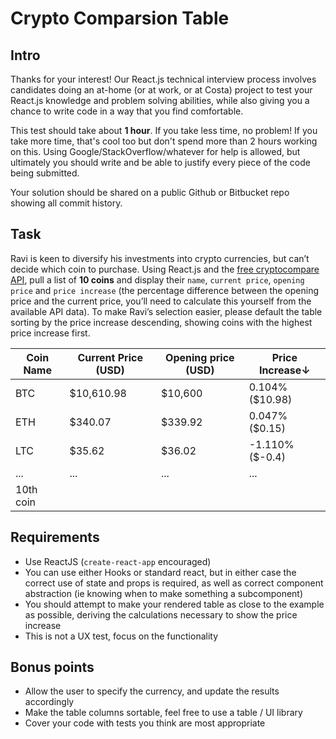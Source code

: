 # Crypto Comparsion Table
## Intro

Thanks for your interest! Our React.js technical interview process involves candidates doing an at-home (or at work, or at Costa) project to test your React.js knowledge and problem solving abilities, while also giving you a chance to write code in a way that you find comfortable.

This test should take about **1 hour**. If you take less time, no problem! If you take more time, that's cool too but don't spend more than 2 hours working on this. Using Google/StackOverflow/whatever for help is allowed, but ultimately you should write and be able to justify every piece of the code being submitted.

Your solution should be shared on a public Github or Bitbucket repo showing all commit history.

## Task
Ravi is keen to diversify his investments into crypto currencies, but can’t decide which coin to purchase. Using React.js and the [free cryptocompare API](https://min-api.cryptocompare.com/documentation), pull a list of **10 coins** and display their `name`, `current price`, `opening price` and `price increase` (the percentage difference between the opening price and the current price, you’ll need to calculate this yourself from the available API data). To make Ravi’s selection easier, please default the table sorting by the price increase descending, showing coins with the highest price increase first. 

| Coin Name | Current Price (USD) | Opening price (USD) | Price Increase↓ |
|-----------|---------------------|---------------------|-----------------|
| BTC       | $10,610.98          | $10,600             | 0.104% ($10.98) |
| ETH       | $340.07             | $339.92             | 0.047% ($0.15)  |
| LTC       | $35.62              | $36.02              | -1.110% ($-0.4) |
| ...       | ...                 | ...                 | ...             |
| 10th coin |                     |                     |                 |


## Requirements
- Use ReactJS (`create-react-app` encouraged)
- You can use either Hooks or standard react, but in either case the correct use of state and props is required, as well as correct component abstraction (ie knowing when to make something a subcomponent)
- You should attempt to make your rendered table as close to the example as possible, deriving the calculations necessary to show the price increase
- This is not a UX test, focus on the functionality

## Bonus points
- Allow the user to specify the currency, and update the results accordingly
- Make the table columns sortable, feel free to use a table / UI library
- Cover your code with tests you think are most appropriate
